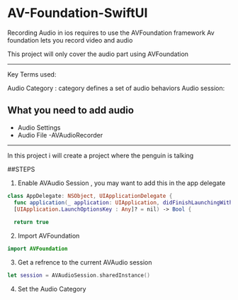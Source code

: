 # AV-Foundation-SwiftUI

Recording Audio in ios requires to use the AVFoundation framework 
Av foundation lets you record video and audio 

This project will only cover the audio part using AVFoundation 

---
Key Terms used: 

Audio Category :  category defines a set of audio behaviors
Audio session: 

## What you need to add audio 

- Audio Settings
- Audio File
-AVAudioRecorder
------------------------------
In this project i will create a project where the penguin is talking 

##STEPS 
1. Enable AVAudio Session , you may want to add this in the app delegate 
```swift
class AppDelegate: NSObject, UIApplicationDelegate {
  func application(_ application: UIApplication, didFinishLaunchingWithOptions launchOptions: 
  [UIApplication.LaunchOptionsKey : Any]? = nil) -> Bool {
  
  return true
```
2. Import AVFoundation
```swift
import AVFoundation
```
3. Get a refrence to the current AVAudio session 
```swift
let session = AVAudioSession.sharedInstance()
```
4. Set the  Audio Category

